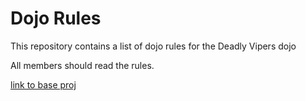 Dojo Rules
==========

This repository contains a list of dojo rules for the Deadly Vipers dojo

All members should read the rules.

[link to base proj](https://github.com/deadlyvipers)


